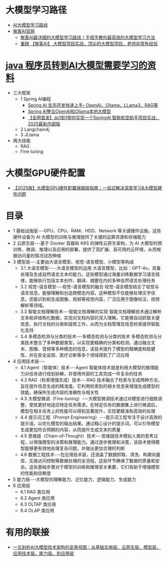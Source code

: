# 大模型学习路径
  * [AI大模型学习路线](https://www.bilibili.com/video/BV15Y6JYWE6u/?spm_id_from=333.337.search-card.all.click&vd_source=2e815885181376606e6c241ba03c8907)
  * [聚客AI官网](https://www.guangjuke.com/)
    * [聚客AI最详细的大模型学习路线！手把手教你最高效的大模型学习方法](https://www.bilibili.com/video/BV12oUXYsEbp/?spm_id_from=333.337.search-card.all.click&vd_source=2e815885181376606e6c241ba03c8907)
    * [重磅 【聚客AI】 大模型项目实战，顶尖的大模型项目，老师非常有经验](https://www.bilibili.com/video/BV1vKKpefEfC/?spm_id_from=333.337.search-card.all.click)

# [java 程序员转到AI大模型需要学习的资料](https://www.youtube.com/shorts/Nq8iGrVm7X0)
  * 三大框架
    * 1 Spring AI编程
        * [Spring AI 生态开发快速上手- OpenAI、Ollama、LLama3、RAG等](https://www.bilibili.com/video/BV11b421h7uX?spm_id_from=333.788.recommend_more_video.-1&vd_source=be3ac4894f8bf7883ae92030f6f7be46)
        * [Spring AI整合OpenAI和Ollama本地大模型](https://www.bilibili.com/video/BV1Wz421k71w?spm_id_from=333.788.videopod.sections&vd_source=be3ac4894f8bf7883ae92030f6f7be46)
        * [【全网首发】从0到1带你实现一个SpringAI 智能航空助手项目实战，2025最新内部版](https://www.bilibili.com/video/BV1Tjm2YvErt/?spm_id_from=333.337.search-card.all.click&vd_source=be3ac4894f8bf7883ae92030f6f7be46)
    * 2 Langchain4j
    * 3 JLlama
  * 两大技能
    * RAG
    * Fine tuning  

# 大模型GPU硬件配置
  * [【2025版】大模型GPU硬件配置保姆级指南｜一站式解决深度学习&大模型硬件问题](https://www.bilibili.com/video/BV1VFqZYSEoj/?source_id=4331&resource_id=__RESOURCEID__&creative_id=206489306&linked_creative_id=206489306&track_id=pbaes.sJSebqmPoByN1JYjnug3d60W7zpAsXHQyUwhtQYIUIZ5GyA_Ny1s4aXnffz4VwozvpHvovrkmLhkVfYsPJ2K_rVThBv1M-3XnaQUUUACMvndLswqyRE9RjI5c-C6Z9fmsH3d8sGOT1JNbQDnOgQPJnoW5HzaO3pVgDL_cRV2Y3DHDPhtHmi7f81m9QVriu5XlTGVdQ60LUrX9A1Q_xOU-g&from_spmid=__FROMSPMID__&trackid=__FROMTRACKID__&request_id=1740551654983q172a25a173a54q2&caid=__CAID__&vd_source=2e815885181376606e6c241ba03c8907)


# 目录
  * 1 基础设施层---GPU、CPU、RAM、HDD、Network 等关键硬件设施。这些硬件设备为 AI 大模型的训练与推理提供了关键的运算资源和存储能力
  * 2 云原生层---基于 Docker 容器和 K8S 的弹性云原生架构，为 AI 大模型的预训练、微调、推理以及应用的部署，提供了高扩展、高可用的云环境，从而根据访问量的情况动态伸缩
  * 3 模型层---主要由大语言模型、视觉-语言模型、小模型等构成
    * 3.1  大语言模型----大语言模型的运用 大语言模型，比如：GPT-4o，具备处理及生成自然语言文本的能力。这些模型通过海量训练数据学习语言规律，能够执行包括文本创作、翻译、摘要在内的多种自然语言处理任务
    * 3.2  视觉-语言模型---视觉-语言模型的融合 视觉-语言模型结合了视觉与语言信息，能够理解和创造跨模态内容。这种模型不仅能够处理文字信息，还能识别和生成图像、视频等视觉内容，广泛应用于图像标注、视频解析等领域。
    * 3.3  智能文档理解技术---智能文档理解的实现 智能文档理解技术通过解析文本和非结构化数据，实现对文档内容的深入理解。它能够自动抓取关键信息，执行文档的分类和提炼工作，从而为文档管理及信息检索提供智能化支持
    * 3.4  多模态检测与分类的技术---多模态检测与分类的技术 多模态检测与分类技术整合了多种数据类型，以实现更精确的分类和检测。通过融合文本、图像、音频等多种模态的信息，该技术提升了模型的精确度和稳健性，并在安全监控、医疗诊断等多个领域得到了广泛应用
  * 4 应用技术层---
    * 4.1  Agent（智能体）技术---Agent 智能体技术就是利用大模型的推理能力对任务进行规划拆解，并使用外部的工具完成一件复杂的任务
    * 4.2  RAG（检索增强生成）技术---RAG 技术融合了检索与生成两种方法，旨在提升信息生成的精准度。它利用检索到的相关信息来增强生成模型的效能，确保所生成内容的准确性与相关性
    * 4.3  大模型微调（Fine-tuning）---大模型微调技术通过对模型进行细致调整，使其更好地适应特定任务需求。在特定任务的数据集上进行微调后，模型在相关任务上的性能可以得到显著提升，实现更精准和高效的处理
    * 4.4  提示词工程（Prompt Engineering）---提示词工程专注于设计高效的提示语，以优化模型的输出结果。通过精心设计的提示词，可以引导模型生成更加符合预期的内容，从而提升生成文本的质量
    * 4.5  思维链（Chain-of-Thought）技术---思维链技术模拟人类的思考过程，以增强模型的决策和推理能力。通过逐步推理和决策，该技术使得模型能够更有效地处理复杂问题，并做出更加合理的判断
    * 4.6  数据工程技术---在应用技术层，还涵盖了数据抓取、清洗、构建向量库、实施访问控制等数据处理的全流程，这些环节确保了数据的质量和安全。这些基础步骤对于模型的训练和推理至关重要，它们有助于增强模型的性能和信赖度
  * 5 能力层---大模型的理解能力、记忆能力、逻辑能力、生成能力
  * 6 应用层
    * 6.1 RAG 类应用
    * 6.2 Agent 类应用
    * 6.3 OLTAP 类应用
    * 6.4 OLAP 类应用   

# 有用的联接
* [一文剖析AI大模型技术架构的全景视图：从基础实施层、云原生层、模型层、应用技术层、能力层、到应用层](https://blog.csdn.net/datian1234/article/details/144274537?utm_medium=distribute.pc_relevant.none-task-blog-2~default~baidujs_baidulandingword~default-0-144274537-blog-136968033.235^v43^pc_blog_bottom_relevance_base5&spm=1001.2101.3001.4242.1&utm_relevant_index=3)
